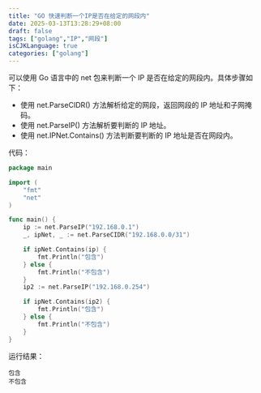 ```yaml
---
title: "GO 快速判断一个IP是否在给定的网段内"
date: 2025-03-13T13:28:29+08:00
draft: false
tags: ["golang","IP","网段"]
isCJKLanguage: true
categories: ["golang"]
---
```


可以使用 Go 语言中的 net 包来判断一个 IP 是否在给定的网段内。具体步骤如下：

- 使用 net.ParseCIDR() 方法解析给定的网段，返回网段的 IP 地址和子网掩码。
- 使用 net.ParseIP() 方法解析要判断的 IP 地址。
- 使用 net.IPNet.Contains() 方法判断要判断的 IP 地址是否在网段内。

代码：

```go
package main

import (
	"fmt"
	"net"
)

func main() {
	ip := net.ParseIP("192.168.0.1")
	_, ipNet, _ := net.ParseCIDR("192.168.0.0/31")

	if ipNet.Contains(ip) {
		fmt.Println("包含")
	} else {
		fmt.Println("不包含")
	}
	ip2 := net.ParseIP("192.168.0.254")

	if ipNet.Contains(ip2) {
		fmt.Println("包含")
	} else {
		fmt.Println("不包含")
	}
}
```

运行结果：

```shell
包含
不包含
```
